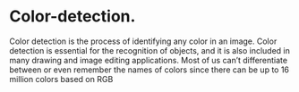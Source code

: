 # Color-detection.
Color detection is the process of identifying any color in an image. Color detection is essential for the recognition of objects, and it is also included in many drawing and image editing applications. Most of us can’t differentiate between or even remember the names of colors since there can be up to 16 million colors based on RGB
